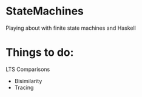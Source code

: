 # StateMachines
Playing about with finite state machines and Haskell

# Things to do: 
LTS Comparisons
- Bisimilarity
- Tracing 
